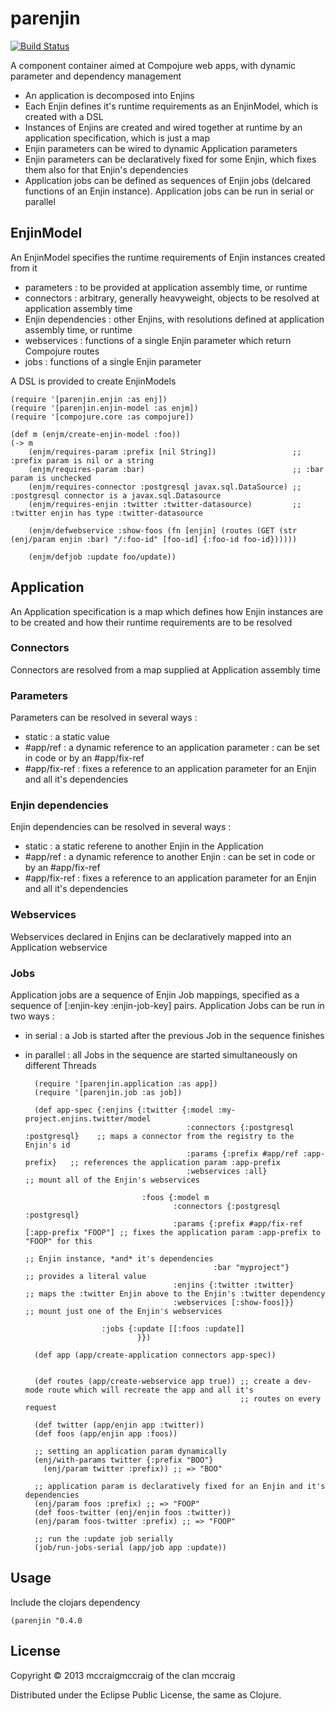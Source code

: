 # parenjin

[![Build Status](https://travis-ci.org/mccraigmccraig/parenjin.png?branch=master)](https://travis-ci.org/mccraigmccraig/parenjin)

A component container aimed at Compojure web apps, with dynamic parameter and dependency management

* An application is decomposed into Enjins
* Each Enjin defines it's runtime requirements as an EnjinModel, which is created with a DSL
* Instances of Enjins are created and wired together at runtime by an application specification, which is just a map
* Enjin parameters can be wired to dynamic Application parameters
* Enjin parameters can be declaratively fixed for some Enjin, which fixes them also
  for that Enjin's dependencies
* Application jobs can be defined as sequences of Enjin jobs (delcared functions of an Enjin instance).
  Application jobs can be run in serial or parallel

## EnjinModel

An EnjinModel specifies the runtime requirements of Enjin instances created from it

* parameters : to be provided at application assembly time, or runtime
* connectors : arbitrary, generally heavyweight, objects to be resolved at application assembly time
* Enjin dependencies : other Enjins, with resolutions defined at application assembly time, or runtime
* webservices : functions of a single Enjin parameter which return Compojure routes
* jobs : functions of a single Enjin parameter

A DSL is provided to create EnjinModels

    (require '[parenjin.enjin :as enj])
    (require '[parenjin.enjin-model :as enjm])
    (require '[compojure.core :as compojure])

    (def m (enjm/create-enjin-model :foo))
    (-> m
        (enjm/requires-param :prefix [nil String])                 ;; :prefix param is nil or a string
        (enjm/requires-param :bar)                                 ;; :bar param is unchecked
        (enjm/requires-connector :postgresql javax.sql.DataSource) ;; :postgresql connector is a javax.sql.Datasource
        (enjm/requires-enjin :twitter :twitter-datasource)         ;; :twitter enjin has type :twitter-datasource

        (enjm/defwebservice :show-foos (fn [enjin] (routes (GET (str (enj/param enjin :bar) "/:foo-id" [foo-id] {:foo-id foo-id})))))

        (enjm/defjob :update foo/update))

## Application

An Application specification is a map which defines how Enjin instances are to be created and how their runtime requirements are to be resolved

### Connectors

Connectors are resolved from a map supplied at Application assembly time

### Parameters

Parameters can be resolved in several ways :

* static : a static value
* #app/ref : a dynamic reference to an application parameter : can be set in code or by an #app/fix-ref
* #app/fix-ref : fixes a reference to an application parameter for an Enjin and all it's dependencies

### Enjin dependencies

Enjin dependencies can be resolved in several ways :

* static : a static referene to another Enjin in the Application
* #app/ref : a dynamic reference to another Enjin : can be set in code or by an #app/fix-ref
* #app/fix-ref : fixes a reference to an application parameter for an Enjin and all it's dependencies

### Webservices

Webservices declared in Enjins can be declaratively mapped into an Application webservice

### Jobs

Application jobs are a sequence of Enjin Job mappings, specified as a sequence of [:enjin-key :enjin-job-key] pairs. Application Jobs
can be run in two ways :

* in serial : a Job is started after the previous Job in the sequence finishes
* in parallel : all Jobs in the sequence are started simultaneously on different Threads

        (require '[parenjin.application :as app])
        (require '[parenjin.job :as job])

        (def app-spec {:enjins {:twitter {:model :my-project.enjins.twitter/model
                                          :connectors {:postgresql :postgresql}    ;; maps a connector from the registry to the Enjin's id
                                          :params {:prefix #app/ref :app-prefix}   ;; references the application param :app-prefix
                                          :webservices :all}                       ;; mount all of the Enjin's webservices

                                :foos {:model m
                                       :connectors {:postgresql :postgresql}
                                       :params {:prefix #app/fix-ref [:app-prefix "FOOP"] ;; fixes the application param :app-prefix to "FOOP" for this
                                                                                          ;; Enjin instance, *and* it's dependencies
                                                :bar "myproject"}              ;; provides a literal value
                                       :enjins {:twitter :twitter}             ;; maps the :twitter Enjin above to the Enjin's :twitter dependency
                                       :webservices [:show-foos]}}             ;; mount just one of the Enjin's webservices

                       :jobs {:update [[:foos :update]]
                               }})

        (def app (app/create-application connectors app-spec))


        (def routes (app/create-webservice app true)) ;; create a dev-mode route which will recreate the app and all it's
                                                      ;; routes on every request

        (def twitter (app/enjin app :twitter))
        (def foos (app/enjin app :foos))

        ;; setting an application param dynamically
        (enj/with-params twitter {:prefix "BOO"}
          (enj/param twitter :prefix)) ;; => "BOO"

        ;; application param is declaratively fixed for an Enjin and it's dependencies
        (enj/param foos :prefix) ;; => "FOOP"
        (def foos-twitter (enj/enjin foos :twitter))
        (enj/param foos-twitter :prefix) ;; => "FOOP"

        ;; run the :update job serially
        (job/run-jobs-serial (app/job app :update))

## Usage

Include the clojars dependency

    (parenjin "0.4.0

## License

Copyright © 2013 mccraigmccraig of the clan mccraig

Distributed under the Eclipse Public License, the same as Clojure.

